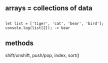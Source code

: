 
   ## arrays = collections of data

   ##
   ```
   let list = ['tiger', 'cat', 'bear', 'bird'];
   console.log(list[2]); -> bear
```

## methods
shift/unshift, push/pop, index, sort()
